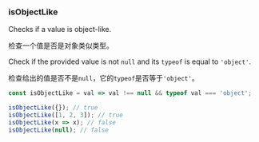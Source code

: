 ### isObjectLike

Checks if a value is object-like.

检查一个值是否是对象类似类型。

Check if the provided value is not `null` and its `typeof` is equal to `'object'`.

检查给出的值是否不是`null`，它的`typeof`是否等于`'object'`。

```js
const isObjectLike = val => val !== null && typeof val === 'object';
```

```js
isObjectLike({}); // true
isObjectLike([1, 2, 3]); // true
isObjectLike(x => x); // false
isObjectLike(null); // false
```
